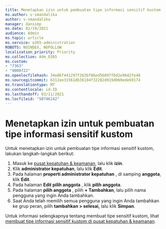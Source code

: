 ```yaml
---
title: Menetapkan izin untuk pembuatan tipe informasi sensitif kustom
ms.author: v-smandalika
author: v-smandalika
manager: dansimp
ms.date: 02/19/2021
audience: Admin
ms.topic: article
ms.service: o365-administration
ROBOTS: NOINDEX, NOFOLLOW
localization_priority: Priority
ms.collection: Adm_O365
ms.custom:
- "7363"
- "9000722"
ms.openlocfilehash: 34e86f441297f263bf86ed56097f6d2e9642fe48
ms.sourcegitcommit: 6312ee31561db36104f32282d019d069ede69174
ms.translationtype: MT
ms.contentlocale: id-ID
ms.lasthandoff: 03/11/2021
ms.locfileid: "50746142"
---
```

# <a name="assign-permissions-for-custom-sensitive-information-type-creation"></a>Menetapkan izin untuk pembuatan tipe informasi sensitif kustom

Untuk menetapkan izin untuk pembuatan tipe informasi sensitif kustom, lakukan langkah-langkah berikut:

1. Masuk ke [pusat kepatuhan & keamanan](https://sip.protection.office.com/), lalu klik **izin**.
2. Klik **administrator kepatuhan**, lalu klik **Edit**.
3. Pada halaman **properti administrator kepatuhan** , di samping **anggota**, klik **Edit**.
4. Pada halaman **Edit pilih anggota** , klik **pilih anggota**.
5. Pada halaman **pilih anggota** , pilih **+ Tambahkan**, lalu pilih nama pengguna yang ingin Anda tambahkan.
6. Saat Anda telah memilih semua pengguna yang ingin Anda tambahkan ke grup peran, pilih **tambahkan > selesai,** lalu klik **Simpan**.

Untuk informasi selengkapnya tentang membuat tipe sensitif kustom, lihat [membuat tipe informasi sensitif kustom di pusat kepatuhan & keamanan](https://docs.microsoft.com/microsoft-365/compliance/create-a-custom-sensitive-information-type).